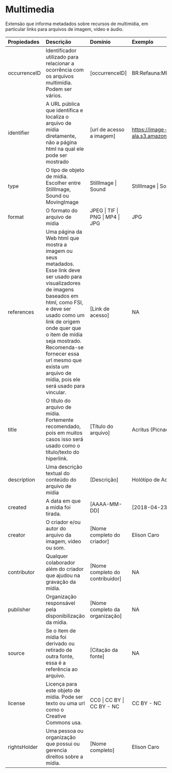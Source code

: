 # Multimedia

Extensão que informa metadados sobre recursos de multimídia, em particular links para arquivos de imagem, vídeo e áudio.

|Propiedades  |Descrição                                                                                                                                                                                                                                                                                                                                      |Domínio                                          |Exemplo                                                                                                                                               |Link                                  |
|:------------|:----------------------------------------------------------------------------------------------------------------------------------------------------------------------------------------------------------------------------------------------------------------------------------------------------------------------------------------------|:------------------------------------------------|:-----------------------------------------------------------------------------------------------------------------------------------------------------|:-------------------------------------|
|occurrenceID |Identificador utilizado para relacionar a ocorrência com os arquivos multimídia. Podem ser vários.                                                                                                                                                                                                                                             |[occurrenceID]                                   |BR:Refauna:MNHN:Coleoptera:00067                                                                                                                      |                                    |
|identifier   |A URL pública que identifica e localiza o arquivo de mídia diretamente, não a página html na qual ele pode ser mostrado                                                                                                                                                                                                                        |[url de acesso a imagem]                         |https://image-server-ala.s3.amazonaws.com/Refauna/type_Coleoptera_Histeridae/type_Histeridae_Acritus%20acinus/type_Histeridae_Acritus%20acinus_05.tif |http://purl.org/dc/terms/identifier   |
|type         |O tipo de objeto de mídia. Escolher entre StillImage, Sound ou MovingImage                                                                                                                                                                                                                                                                     |StillImage &#124; Sound                          |StillImage &#124; Sound                                                                                                                               |http://purl.org/dc/terms/type         |
|format       |O formato do arquivo de mídia                                                                                                                                                                                                                                                                                                                  |JPEG &#124; TIF &#124; PNG &#124; MP4 &#124; JPG |JPG                                                                                                                                                   |http://purl.org/dc/terms/format       |
|references   |Uma página da Web html que mostra a imagem ou seus metadados. Esse link deve ser usado para visualizadores de imagens baseados em html, como FSI, e deve ser usado como um link de origem onde quer que o item de mídia seja mostrado. Recomenda-se fornecer essa url mesmo que exista um arquivo de mídia, pois ele será usado para vincular. |[Link de acesso]                                 |NA                                                                                                                                                    |http://purl.org/dc/terms/references   |
|title        |O título do arquivo de mídia. Fortemente recomendado, pois em muitos casos isso será usado como o título/texto do hiperlink.                                                                                                                                                                                                                   |[Título do arquivo]                              |Acritus (Picnacritus) acinus Marseul, 1863                                                                                                            |http://purl.org/dc/terms/title        |
|description  |Uma descrição textual do conteúdo do arquivo de mídia                                                                                                                                                                                                                                                                                          |[Descrição]                                      |Holótipo de Acritus acinus fotografado do Museu de História Natural de Chicago, EUA.                                                                  |http://purl.org/dc/terms/description  |
|created      |A data em que a mídia foi tirada.                                                                                                                                                                                                                                                                                                              |[AAAA-MM-DD]                                     |[2018-04-23                                                                                                                                           |http://purl.org/dc/terms/created      |
|creator      |O criador e/ou autor do arquivo da imagem, vídeo ou som.                                                                                                                                                                                                                                                                                       |[Nome completo do criador]                       |Elison Caro                                                                                                                                           |http://purl.org/dc/terms/creator      |
|contributor  |Qualquer colaborador além do criador que ajudou na gravação da mídia.                                                                                                                                                                                                                                                                          |[Nome completo do contribuidor]                  |NA                                                                                                                                                    |http://purl.org/dc/terms/contributor  |
|publisher    |Organização responsável pela disponibilização da mídia.                                                                                                                                                                                                                                                                                        |[Nome completo da organização]                   |NA                                                                                                                                                    |http://purl.org/dc/terms/publisher    |
|source       |Se o item de mídia foi derivado ou retirado de outra fonte, essa é a referência ao arquivo.                                                                                                                                                                                                                                                    |[Citação da fonte]                               |NA                                                                                                                                                    |http://purl.org/dc/terms/source       |
|license      |Licença para este objeto de mídia. Pode ser texto ou uma url como o Creative Commons usa.                                                                                                                                                                                                                                                      |CC0 &#124; CC BY &#124; CC BY - NC               |CC BY - NC                                                                                                                                            |http://purl.org/dc/terms/license      |
|rightsHolder |Uma pessoa ou organização que possui ou gerencia direitos sobre a mídia.                                                                                                                                                                                                                                                                       |[Nome completo]                                  |Elison Caro                                                                                                                                           |http://purl.org/dc/terms/rightsHolder 
